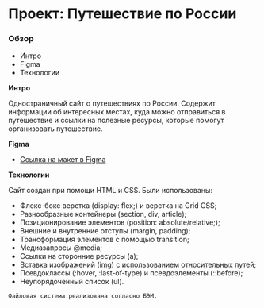 # Проект: Путешествие по России

### Обзор
* Интро
* Figma
* Технологии

**Интро**

Одностраничный сайт о путешествиях по России. Содержит информации об интересных местах, куда можно отправиться в путешествие и ссылки на полезные ресурсы, которые помогут организовать путешествие.

**Figma**

* [Ссылка на макет в Figma](https://www.figma.com/file/5S2WSbEFL6awjVWJ0NWL8Q/Sprint-3_-Russia-_-desktop-mobile?node-id=28503%3A0)

**Технологии**

Сайт создан при помощи HTML и CSS. Были использованы:

* Флекс-бокс верстка (display: flex;) и верстка на Grid CSS;
* Разнообразные контейнеры (section, div, article);
* Позиционирование элементов (position: absolute/relative;);
* Внешние и внутренние отступы (margin, padding);
* Трансформация элементов с помощью transition;
* Медиазапросы @media;
* Ссылки на сторонние ресурсы (a);
* Вставка изображений (img) с использованием относительных путей;
* Псевдоклассы (:hover, :last-of-type) и псевдоэлементы (::before);
* Неупорядоченный список (ul).

```
Файловая система реализована согласно БЭМ.

```
